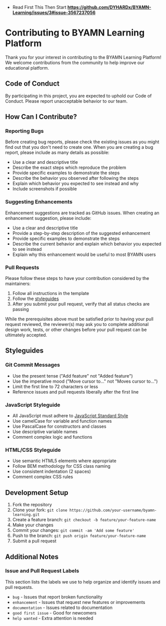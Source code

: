 - Read First This Then Start **https://github.com/DYHARDx/BYAMN-Learning/issues/3#issue-3567237056**

# Contributing to BYAMN Learning Platform

Thank you for your interest in contributing to the BYAMN Learning Platform! We welcome contributions from the community to help improve our educational platform.

## Code of Conduct

By participating in this project, you are expected to uphold our Code of Conduct. Please report unacceptable behavior to our team.

## How Can I Contribute?

### Reporting Bugs

Before creating bug reports, please check the existing issues as you might find out that you don't need to create one. When you are creating a bug report, please include as many details as possible:

- Use a clear and descriptive title
- Describe the exact steps which reproduce the problem
- Provide specific examples to demonstrate the steps
- Describe the behavior you observed after following the steps
- Explain which behavior you expected to see instead and why
- Include screenshots if possible

### Suggesting Enhancements

Enhancement suggestions are tracked as GitHub issues. When creating an enhancement suggestion, please include:

- Use a clear and descriptive title
- Provide a step-by-step description of the suggested enhancement
- Provide specific examples to demonstrate the steps
- Describe the current behavior and explain which behavior you expected to see instead
- Explain why this enhancement would be useful to most BYAMN users

### Pull Requests

Please follow these steps to have your contribution considered by the maintainers:

1. Follow all instructions in the template
2. Follow the [styleguides](#styleguides)
3. After you submit your pull request, verify that all status checks are passing

While the prerequisites above must be satisfied prior to having your pull request reviewed, the reviewer(s) may ask you to complete additional design work, tests, or other changes before your pull request can be ultimately accepted.

## Styleguides

### Git Commit Messages

- Use the present tense ("Add feature" not "Added feature")
- Use the imperative mood ("Move cursor to..." not "Moves cursor to...")
- Limit the first line to 72 characters or less
- Reference issues and pull requests liberally after the first line

### JavaScript Styleguide

- All JavaScript must adhere to [JavaScript Standard Style](https://standardjs.com/)
- Use camelCase for variable and function names
- Use PascalCase for constructors and classes
- Use descriptive variable names
- Comment complex logic and functions

### HTML/CSS Styleguide

- Use semantic HTML5 elements where appropriate
- Follow BEM methodology for CSS class naming
- Use consistent indentation (2 spaces)
- Comment complex CSS rules

## Development Setup

1. Fork the repository
2. Clone your fork: `git clone https://github.com/your-username/byamn-learning.git`
3. Create a feature branch: `git checkout -b feature/your-feature-name`
4. Make your changes
5. Commit your changes: `git commit -am 'Add some feature'`
6. Push to the branch: `git push origin feature/your-feature-name`
7. Submit a pull request

## Additional Notes

### Issue and Pull Request Labels

This section lists the labels we use to help organize and identify issues and pull requests.

- `bug` - Issues that report broken functionality
- `enhancement` - Issues that request new features or improvements
- `documentation` - Issues related to documentation
- `good first issue` - Good for newcomers
- `help wanted` - Extra attention is needed
